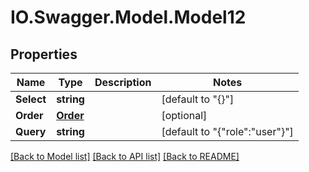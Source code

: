 # IO.Swagger.Model.Model12
## Properties

Name | Type | Description | Notes
------------ | ------------- | ------------- | -------------
**Select** | **string** |  | [default to "{}"]
**Order** | [**Order**](Order.md) |  | [optional] 
**Query** | **string** |  | [default to "{"role":"user"}"]

[[Back to Model list]](../README.md#documentation-for-models) [[Back to API list]](../README.md#documentation-for-api-endpoints) [[Back to README]](../README.md)

